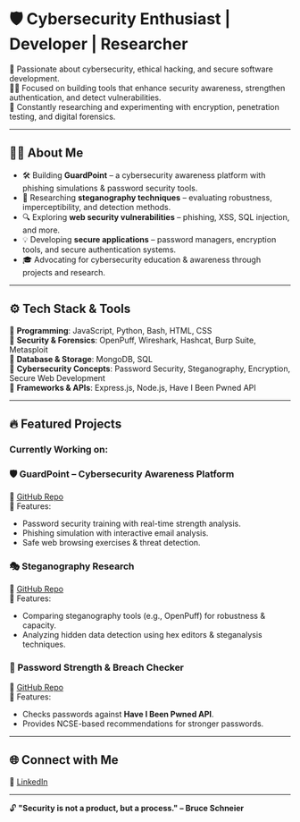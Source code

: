 # 🛡️ Cybersecurity Enthusiast | Developer | Researcher  

🔐 Passionate about cybersecurity, ethical hacking, and secure software development.  
🧑‍💻 Focused on building tools that enhance security awareness, strengthen authentication, and detect vulnerabilities.  
📖 Constantly researching and experimenting with encryption, penetration testing, and digital forensics.  

---

## 🕵️‍♂️ About Me  

- 🛠️ Building **GuardPoint** – a cybersecurity awareness platform with phishing simulations & password security tools.  
- 📡 Researching **steganography techniques** – evaluating robustness, imperceptibility, and detection methods.  
- 🔍 Exploring **web security vulnerabilities** – phishing, XSS, SQL injection, and more.  
- 💡 Developing **secure applications** – password managers, encryption tools, and secure authentication systems.  
- 🎓 Advocating for cybersecurity education & awareness through projects and research.  

---

## ⚙️ Tech Stack & Tools  

🔹 **Programming**: JavaScript, Python, Bash, HTML, CSS  
🔹 **Security & Forensics**: OpenPuff, Wireshark, Hashcat, Burp Suite, Metasploit  
🔹 **Database & Storage**: MongoDB, SQL  
🔹 **Cybersecurity Concepts**: Password Security, Steganography, Encryption, Secure Web Development  
🔹 **Frameworks & APIs**: Express.js, Node.js, Have I Been Pwned API  

---

## 🔥 Featured Projects  

### Currently Working on:
### 🛡️ GuardPoint – Cybersecurity Awareness Platform  
🔗 [GitHub Repo](https://github.com/yourusername/GuardPoint)  
📌 Features:
- Password security training with real-time strength analysis.
- Phishing simulation with interactive email analysis.
- Safe web browsing exercises & threat detection.  

### 🎭 Steganography Research  
🔗 [GitHub Repo](https://github.com/yourusername/steganography-analysis)  
📌 Features:
- Comparing steganography tools (e.g., OpenPuff) for robustness & capacity.
- Analyzing hidden data detection using hex editors & steganalysis techniques.  

### 🔑 Password Strength & Breach Checker  
🔗 [GitHub Repo](https://github.com/yourusername/password-checker)  
📌 Features:
- Checks passwords against **Have I Been Pwned API**.
- Provides NCSE-based recommendations for stronger passwords.  

---

## 🌐 Connect with Me  

🔗 [LinkedIn](https://www.linkedin.com/in/david-penfold-6624ba256/)  

---

🔓 **"Security is not a product, but a process." – Bruce Schneier**  
